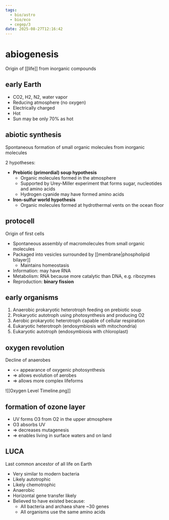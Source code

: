 ```yaml
---
tags:
  - bio/astro
  - bio/eco
  - cegep/3
date: 2025-08-27T12:16:42
---
```


# abiogenesis

Origin of [[life]] from inorganic compounds

## early Earth

- CO2, H2, N2, water vapor
- Reducing atmosphere (no oxygen)
- Electrically charged
- Hot
- Sun may be only 70% as hot

## abiotic synthesis

Spontaneous formation of small organic molecules from inorganic molecules

2 hypotheses:

- **Prebiotic (primordial) soup hypothesis**
	- Organic molecules formed in the atmosphere
	- Supported by Urey-Miller experiment that forms sugar, nucleotides and amino acids
	- Hydrogen cyanide may have formed amino acids
- **Iron-sulfur world hypothesis**
	- Organic molecules formed at hydrothermal vents on the ocean floor

## protocell

Origin of first cells

- Spontaneous assembly of macromolecules from small organic molecules
- Packaged into vesicles surrounded by [[membrane|phospholipid bilayer]]
	- Maintains homeostasis
- Information: may have RNA
- Metabolism: RNA because more catalytic than DNA, e.g. ribozymes
- Reproduction: **binary fission**

## early organisms

1. Anaerobic prokaryotic heterotroph feeding on prebiotic soup
2. Prokaryotic autotroph using photosynthesis and producing O2
3. Aerobic prokaryotic heterotroph capable of cellular respiration
4. Eukaryotic heterotroph (endosymbiosis with mitochondria)
5. Eukaryotic autotroph (endosymbiosis with chloroplast)

## oxygen revolution

Decline of anaerobes

- <= appearance of oxygenic photosynthesis
- => allows evolution of aerobes
- => allows more complex lifeforms

![[Oxygen Level Timeline.png]]

## formation of ozone layer

- UV forms O3 from O2 in the upper atmosphere
- O3 absorbs UV
- => decreases mutagenesis
- => enables living in surface waters and on land

## LUCA

Last common ancestor of all life on Earth

- Very similar to modern bacteria
- Likely autotrophic
- Likely chemotrophic
- Anaerobic
- Horizontal gene transfer likely
- Believed to have existed because:
	- All bacteria and archaea share ~30 genes
	- All organisms use the same amino acids